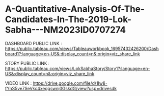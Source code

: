 # A-Quantitative-Analysis-Of-The-Candidates-In-The-2019-Lok-Sabha---NM2023ID0707274


DASHBOARD PUBLIC LINK : https://public.tableau.com/views/Tableauworkbook_16957432426200/Dashboard1?:language=en-US&:display_count=n&:origin=viz_share_link

STORY PUBLIC LINK : https://public.tableau.com/views/LokSabhaStory/Story1?:language=en-US&:display_count=n&:origin=viz_share_link

VIDEO LINK : https://drive.google.com/file/d/1Iw8-fYnS5ve7SeVkc4xeggswnj0GskdG/view?usp=drivesdk
